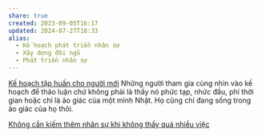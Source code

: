 ```yaml
---
share: true
created: 2023-09-05T16:17
updated: 2024-07-27T18:33
alias:
  - Kế hoạch phát triển nhân sự
  - Xây dựng đội ngũ
  - Phát triển nhân sự
---
```


[Kế hoạch tập huấn cho người mới](./K%E1%BA%BF%20ho%E1%BA%A1ch%20t%E1%BA%ADp%20hu%E1%BA%A5n%20cho%20ng%C6%B0%E1%BB%9Di%20m%E1%BB%9Bi.md) 
Những người tham gia cùng nhìn vào kế hoạch để thảo luận chứ không phải là thấy nó phức tạp, nhức đầu, phí thời gian hoặc chỉ là ảo giác của một mình Nhật. Họ cũng chỉ đang sống trong ảo giác của họ thôi.

[Không cần kiếm thêm nhân sự khi không thấy quá nhiều việc](Kh%C3%B4ng%20c%E1%BA%A7n%20ki%E1%BA%BFm%20th%C3%AAm%20nh%C3%A2n%20s%E1%BB%B1%20khi%20kh%C3%B4ng%20th%E1%BA%A5y%20qu%C3%A1%20nhi%E1%BB%81u%20vi%E1%BB%87c.md)
